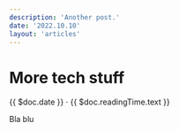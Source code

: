 ```yaml
---
description: 'Another post.'
date: '2022.10.10'
layout: 'articles'
---
```


# More tech stuff
{{ $doc.date }} · {{ $doc.readingTime.text }}

Bla blu
